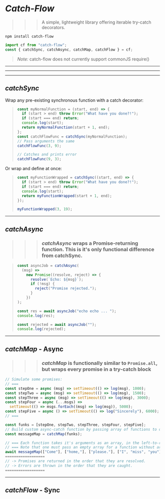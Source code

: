 # _**Catch-Flow**_

> > > A simple, lightweight library offering iterable try-catch decorators.

`npm install catch-flow`

```javascript
import cf from "catch-flow";
const { catchSync, catchAsync, catchMap, catchFlow } = cf;
```

> _Note:_ catch-flow does not currently support commonJS require()

---

---

---

## _catchSync_

Wrap any pre-existing synchronous function with a catch decorator:

> ```javascript
> const myNormalFunction = (start, end) => {
>   if (start > end) throw Error("What have you done?!");
>   if (start === end) return;
>   console.log(start);
>   return myNormalFunction(start + 1, end);
> };
> const catchFlowFunc = catchSync(myNormalFunction);
> // Pass arguments the same
> catchFlowFunc(3, 9);
>
> // Catches and prints error
> catchFlowFunc(9, 3);
> ```

Or wrap and define at once:

> ```javascript
> const myFunctionWrapped = catchSync((start, end) => {
>   if (start > end) throw Error("What have you done?!");
>   if (start === end) return;
>   console.log(start);
>   return myFunctionWrapped(start + 1, end);
> });
>
> myFunctionWrapped(3, 19);
> ```

---

## _catchAsync_

> > > ### _**catchAsync**_ wraps a Promise-returning function. This is it's only functional difference from catchSync.

> ```javascript
> const asyncJob = catchAsync(
>   (msg) =>
>     new Promise((resolve, reject) => {
>       resolve(`Echo: ${msg}`);
>       if (!msg) {
>         reject("Promise rejected.");
>       }
>     })
> );
>
> const res = await asyncJob("echo echo ... ");
> console.log(res);
>
> const rejected = await asyncJob("");
> console.log(rejected);
> ```

---

## _catchMap_ - Async

> > > ### _**catchMap**_ is functionally similar to `Promise.all`, but wraps every promise in a try-catch block

```javascript
// Simulate some promises:
// ===
const stepOne = async (msg) => setTimeout(() => log(msg), 1000);
const stepTwo = async (msg) => setTimeout(() => log(msg), 1500);
const stepThree = async (msg) => setTimeout(() => log(msg), 3000);
const stepFour = async (...msgs) =>
  setTimeout(() => msgs.forEach((msg) => log(msg)), 5000);
const stepFive = async () => setTimeout(() => log("Sincerely"), 6000);
// ===

const funks = [stepOne, stepTwo, stepThree, stepFour, stepFive];
// Build custom async-catch function by passing array of functions to decorator:
const messageMap = catchMap(funks);

// === Each function takes it's arguments as an array, in the left-to-right order of the functions passed.
// === Note that one must pass an empty array for a function without arguments:
await messageMap(["Come"], ["home,"], ["please."], ["I", "miss", "you"], []);
==================
// -> Promises are returned in the order that they are resolved.
// -> Errors are thrown in the order that they are caught.
==================
```

---

## _catchFlow_ - Sync

```javascript

```
